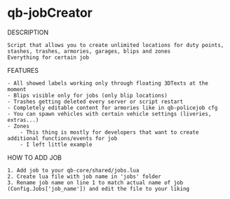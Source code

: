 # qb-jobCreator

DESCRIPTION

    Script that allows you to create unlimited locations for duty points, stashes, trashes, armories, garages, blips and zones
    Everything for certain job

FEATURES

    - All showed labels working only through floating 3DTexts at the moment
    - Blips visible only for jobs (only blip locations)
    - Trashes getting deleted every server or script restart
    - Completely editable content for armories like in qb-policejob cfg
    - You can spawn vehicles with certain vehicle settings (liveries, extras...)
    - Zones 
        - This thing is mostly for developers that want to create additional functions/events for job
        - I left little example
    
 

HOW TO ADD JOB 
    
    1. Add job to your qb-core/shared/jobs.lua
    2. Create lua file with job name in 'jobs' folder
    3. Rename job name on line 1 to match actual name of job (Config.Jobs['job_name']) and edit the file to your liking
